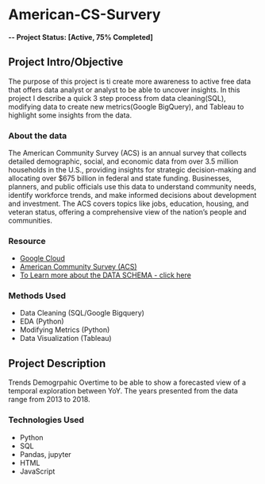 # American-CS-Survery


#### -- Project Status: [Active, 75% Completed]

## Project Intro/Objective
The purpose of this project is ti create more awareness to active free data that offers data analyst or analyst to be able to uncover insights. In this project I describe a quick 3 step process from data cleaning(SQL), modifying data to create new metrics(Google BigQuery), and Tableau to highlight some insights from the data. 

### About the data
The American Community Survey (ACS) is an annual survey that collects detailed demographic, social, and economic data from over 3.5 million households in the U.S., providing insights for strategic decision-making and allocating over $675 billion in federal and state funding. Businesses, planners, and public officials use this data to understand community needs, identify workforce trends, and make informed decisions about development and investment. The ACS covers topics like jobs, education, housing, and veteran status, offering a comprehensive view of the nation’s people and communities.

### Resource
* [Google Cloud](https://cloud.google.com/datasets?hl=en_US&_gl=1*4mkm9z*_ga*MTM1ODM3MTAyMS4xNzM2MTA3MjI0*_ga_WH2QY8WWF5*MTczNjEwNzIyNC4xLjEuMTczNjEwNzY3OC4zLjAuMA..)
* [American Community Survey (ACS)](https://www.census.gov/programs-surveys/acs)
* [To Learn more about the DATA SCHEMA - click here](https://github.com/dsrichard97/American-CS-Survery/blob/main/DATAschema.pdf)

### Methods Used
* Data Cleaning (SQL/Google Bigquery)
* EDA (Python)
* Modifying Metrics (Python) 
* Data Visualization (Tableau)

## Project Description
Trends Demogrpahic Overtime to be able to show a forecasted view of a temporal exploration between YoY. The years presented from the data range from 2013 to 2018. 





### Technologies Used
* Python
* SQL
* Pandas, jupyter
* HTML
* JavaScript
